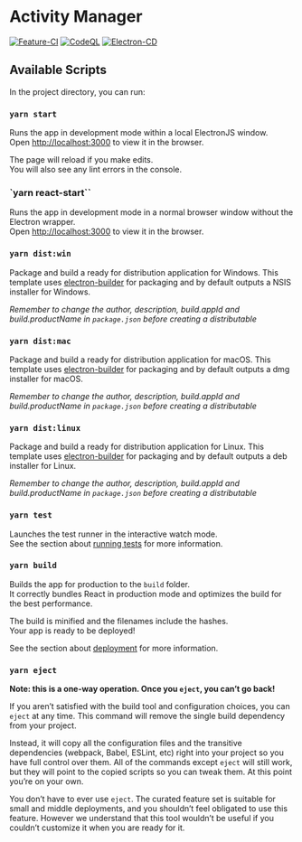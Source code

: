 # Activity Manager

[![Feature-CI](https://github.com/stijnpiron/activity-manager/actions/workflows/feature-ci.yml/badge.svg)](https://github.com/stijnpiron/activity-manager/actions/workflows/feature-ci.yml)
[![CodeQL](https://github.com/stijnpiron/activity-manager/actions/workflows/codeql-analysis.yml/badge.svg)](https://github.com/stijnpiron/activity-manager/actions/workflows/codeql-analysis.yml)
[![Electron-CD](https://github.com/stijnpiron/activity-manager/actions/workflows/electron-cd.yml/badge.svg)](https://github.com/stijnpiron/activity-manager/actions/workflows/electron-cd.yml)

## Available Scripts

In the project directory, you can run:

### `yarn start`

Runs the app in development mode within a local ElectronJS window.\
Open [http://localhost:3000](http://localhost:3000) to view it in the browser.

The page will reload if you make edits.\
You will also see any lint errors in the console.

### `yarn react-start``

Runs the app in development mode in a normal browser window without the Electron wrapper.\
Open [http://localhost:3000](http://localhost:3000) to view it in the browser.

### `yarn dist:win`

Package and build a ready for distribution application for Windows. This template uses [electron-builder](https://www.electron.build/) for packaging and by default outputs a NSIS installer for Windows.

_Remember to change the author, description, build.appId and build.productName in `package.json` before creating a distributable_

### `yarn dist:mac`

Package and build a ready for distribution application for macOS. This template uses [electron-builder](https://www.electron.build/) for packaging and by default outputs a dmg installer for macOS.

_Remember to change the author, description, build.appId and build.productName in `package.json` before creating a distributable_

### `yarn dist:linux`

Package and build a ready for distribution application for Linux. This template uses [electron-builder](https://www.electron.build/) for packaging and by default outputs a deb installer for Linux.

_Remember to change the author, description, build.appId and build.productName in `package.json` before creating a distributable_

### `yarn test`

Launches the test runner in the interactive watch mode.\
See the section about [running tests](https://facebook.github.io/create-react-app/docs/running-tests) for more information.

### `yarn build`

Builds the app for production to the `build` folder.\
It correctly bundles React in production mode and optimizes the build for the best performance.

The build is minified and the filenames include the hashes.\
Your app is ready to be deployed!

See the section about [deployment](https://facebook.github.io/create-react-app/docs/deployment) for more information.

### `yarn eject`

**Note: this is a one-way operation. Once you `eject`, you can’t go back!**

If you aren’t satisfied with the build tool and configuration choices, you can `eject` at any time. This command will remove the single build dependency from your project.

Instead, it will copy all the configuration files and the transitive dependencies (webpack, Babel, ESLint, etc) right into your project so you have full control over them. All of the commands except `eject` will still work, but they will point to the copied scripts so you can tweak them. At this point you’re on your own.

You don’t have to ever use `eject`. The curated feature set is suitable for small and middle deployments, and you shouldn’t feel obligated to use this feature. However we understand that this tool wouldn’t be useful if you couldn’t customize it when you are ready for it.
